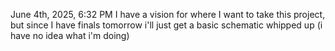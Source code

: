 June 4th, 2025, 6:32 PM
I have a vision for where I want to take this project, but since I have finals tomorrow i'll just get a basic schematic whipped up (i have no idea what i'm doing)
